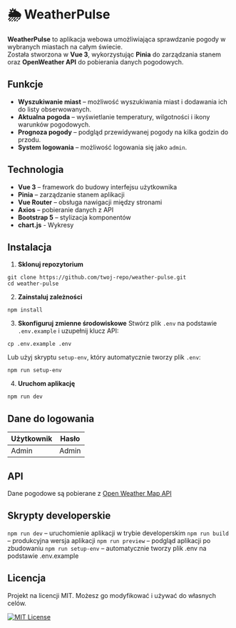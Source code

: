 # 🌦️ WeatherPulse

**WeatherPulse** to aplikacja webowa umożliwiająca sprawdzanie pogody w wybranych miastach na całym świecie.  
Została stworzona w **Vue 3**, wykorzystując **Pinia** do zarządzania stanem oraz **OpenWeather API** do pobierania danych pogodowych.

## Funkcje
- **Wyszukiwanie miast** – możliwość wyszukiwania miast i dodawania ich do listy obserwowanych.
- **Aktualna pogoda** – wyświetlanie temperatury, wilgotności i ikony warunków pogodowych.
- **Prognoza pogody** – podgląd przewidywanej pogody na kilka godzin do przodu.
- **System logowania** – możliwość logowania się jako `admin`.

## Technologia
- **Vue 3** – framework do budowy interfejsu użytkownika
- **Pinia** – zarządzanie stanem aplikacji
- **Vue Router** – obsługa nawigacji między stronami
- **Axios** – pobieranie danych z API
- **Bootstrap 5** – stylizacja komponentów
- **chart.js** - Wykresy

## Instalacja
1. **Sklonuj repozytorium**
```
git clone https://github.com/twoj-repo/weather-pulse.git
cd weather-pulse
```
2. **Zainstaluj zależności**
```
npm install
```
3. **Skonfiguruj zmienne środowiskowe**
Stwórz plik `.env` na podstawie `.env.example` i uzupełnij klucz API:
```
cp .env.example .env
```
Lub użyj skryptu `setup-env`, który automatycznie tworzy plik `.env`:
```
npm run setup-env
```
4. **Uruchom aplikację**
```
npm run dev
```
## Dane do logowania

| Użytkownik            | Hasło                                                                |
| ----------------- | ------------------------------------------------------------------ |
| Admin | Admin|

## API
Dane pogodowe są pobierane z 
[Open Weather Map API](https://openweathermap.org/)

## Skrypty developerskie
`npm run dev` – uruchomienie aplikacji w trybie developerskim
`npm run build` – produkcyjna wersja aplikacji
`npm run preview` – podgląd aplikacji po zbudowaniu
`npm run setup-env` – automatycznie tworzy plik .env na podstawie .env.example
## Licencja
Projekt na licencji MIT. Możesz go modyfikować i używać do własnych celów.


[![MIT License](https://img.shields.io/badge/License-MIT-green.svg)](https://choosealicense.com/licenses/mit/)